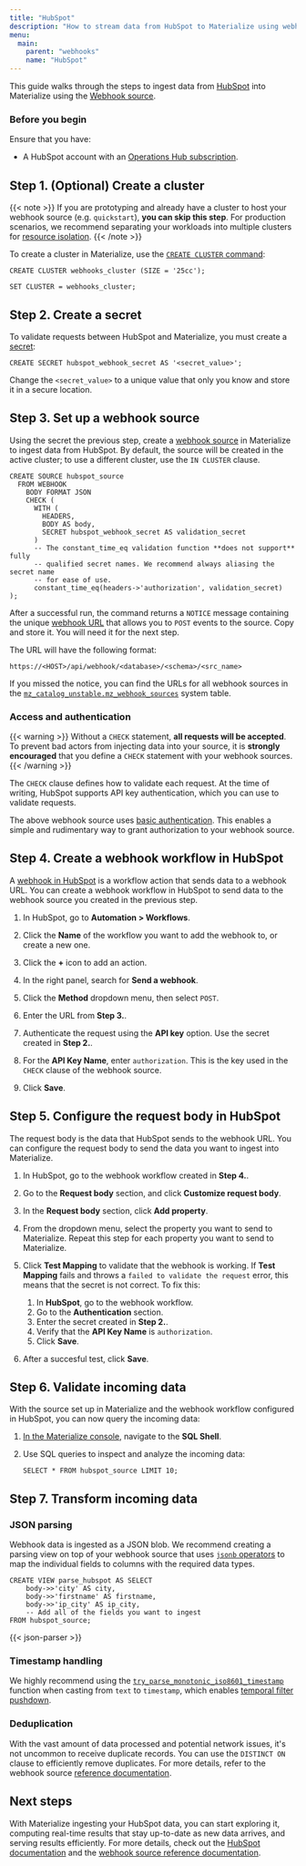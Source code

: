 ```yaml
---
title: "HubSpot"
description: "How to stream data from HubSpot to Materialize using webhooks"
menu:
  main:
    parent: "webhooks"
    name: "HubSpot"
---
```


This guide walks through the steps to ingest data from [HubSpot](https://www.hubspot.com/)
into Materialize using the [Webhook source](/sql/create-source/webhook/).

### Before you begin

Ensure that you have:

- A HubSpot account with an [Operations Hub subscription](https://www.hubspot.com/pricing/operations).

## Step 1. (Optional) Create a cluster

{{< note >}}
If you are prototyping and already have a cluster to host your webhook
source (e.g. `quickstart`), **you can skip this step**. For production
scenarios, we recommend separating your workloads into multiple clusters for
[resource isolation](https://materialize.com/docs/sql/create-cluster/#resource-isolation).
{{< /note >}}

To create a cluster in Materialize, use the [`CREATE CLUSTER` command](/sql/create-cluster):

```mzsql
CREATE CLUSTER webhooks_cluster (SIZE = '25cc');

SET CLUSTER = webhooks_cluster;
```

## Step 2. Create a secret

To validate requests between HubSpot and Materialize, you must create a [secret](/sql/create-secret/):

```mzsql
CREATE SECRET hubspot_webhook_secret AS '<secret_value>';
```

Change the `<secret_value>` to a unique value that only you know and store it in
a secure location.

## Step 3. Set up a webhook source

Using the secret the previous step, create a [webhook source](/sql/create-source/webhook/)
in Materialize to ingest data from HubSpot. By default, the source will be
created in the active cluster; to use a different cluster, use the `IN
CLUSTER` clause.

```mzsql
CREATE SOURCE hubspot_source
  FROM WEBHOOK
    BODY FORMAT JSON
    CHECK (
      WITH (
        HEADERS,
        BODY AS body,
        SECRET hubspot_webhook_secret AS validation_secret
      )
      -- The constant_time_eq validation function **does not support** fully
      -- qualified secret names. We recommend always aliasing the secret name
      -- for ease of use.
      constant_time_eq(headers->'authorization', validation_secret)
);
```

After a successful run, the command returns a `NOTICE` message containing the
unique [webhook URL](https://materialize.com/docs/sql/create-source/webhook/#webhook-url)
that allows you to `POST` events to the source. Copy and store it. You will need
it for the next step.

The URL will have the following format:

```
https://<HOST>/api/webhook/<database>/<schema>/<src_name>
```

If you missed the notice, you can find the URLs for all webhook sources in the
[`mz_catalog_unstable.mz_webhook_sources`](https://materialize.com/docs/sql/system-catalog/mz_catalog_unstable/#mz_webhook_sources)
system table.

### Access and authentication

{{< warning >}}
Without a `CHECK` statement, **all requests will be accepted**. To prevent bad
actors from injecting data into your source, it is **strongly encouraged** that
you define a `CHECK` statement with your webhook sources.
{{< /warning >}}

The `CHECK` clause defines how to validate each request. At the time of writing,
HubSpot supports API key authentication, which you can use to validate
requests.

The above webhook source uses [basic authentication](https://developer.mozilla.org/en-US/docs/Web/HTTP/Authentication#basic_authentication_scheme).
This enables a simple and rudimentary way to grant authorization to your webhook
source.

## Step 4. Create a webhook workflow in HubSpot

A [webhook in HubSpot](https://knowledge.hubspot.com/workflows/how-do-i-use-webhooks-with-hubspot-workflows)
is a workflow action that sends data to a webhook URL. You can create a webhook
workflow in HubSpot to send data to the webhook source you created in the
previous step.

1. In HubSpot, go to **Automation > Workflows**.

1. Click the **Name** of the workflow you want to add the webhook to, or create a new one.

1. Click the **+** icon to add an action.

1. In the right panel, search for **Send a webhook**.

1. Click the **Method** dropdown menu, then select `POST`.

1. Enter the URL from **Step 3.**.

1. Authenticate the request using the **API key** option. Use the secret created in **Step 2.**.

1. For the **API Key Name**, enter `authorization`. This is the key used in the `CHECK` clause of the webhook source.

1. Click **Save**.

## Step 5. Configure the request body in HubSpot

The request body is the data that HubSpot sends to the webhook URL. You can
configure the request body to send the data you want to ingest into
Materialize.

1. In HubSpot, go to the webhook workflow created in **Step 4.**.

1. Go to the **Request body** section, and click **Customize request body**.

1. In the **Request body** section, click **Add property**.

1. From the dropdown menu, select the property you want to send to Materialize.
   Repeat this step for each property you want to send to Materialize.

1. Click **Test Mapping** to validate that the webhook is working. If **Test Mapping** fails and throws a `failed to validate the request` error, this means that the secret is not correct. To fix this:

    1. In **HubSpot**, go to the webhook workflow.
    1. Go to the **Authentication** section.
    1. Enter the secret created in **Step 2.**.
    1. Verify that the **API Key Name** is `authorization`.
    1. Click **Save**.

1. After a succesful test, click **Save**.

## Step 6. Validate incoming data

With the source set up in Materialize and the webhook workflow configured in
HubSpot, you can now query the incoming data:

1. [In the Materialize console](https://console.materialize.com/), navigate to
   the **SQL Shell**.

1. Use SQL queries to inspect and analyze the incoming data:

    ```mzsql
    SELECT * FROM hubspot_source LIMIT 10;
    ```

## Step 7. Transform incoming data

### JSON parsing

Webhook data is ingested as a JSON blob. We recommend creating a parsing view on
top of your webhook source that uses [`jsonb` operators](/sql/types/jsonb/#operators)
to map the individual fields to columns with the required data types.

```mzsql
CREATE VIEW parse_hubspot AS SELECT
    body->>'city' AS city,
    body->>'firstname' AS firstname,
    body->>'ip_city' AS ip_city,
    -- Add all of the fields you want to ingest
FROM hubspot_source;
```

{{< json-parser >}}

### Timestamp handling

We highly recommend using the [`try_parse_monotonic_iso8601_timestamp`](/transform-data/patterns/temporal-filters/#temporal-filter-pushdown)
function when casting from `text` to `timestamp`, which enables [temporal filter
pushdown](https://materialize.com/docs/transform-data/patterns/temporal-filters/#temporal-filter-pushdown).

### Deduplication

With the vast amount of data processed and potential network issues, it's not
uncommon to receive duplicate records. You can use the `DISTINCT ON` clause to
efficiently remove duplicates. For more details, refer to the webhook source
[reference documentation](/sql/create-source/webhook/#handling-duplicated-and-partial-events).

## Next steps

With Materialize ingesting your HubSpot data, you can start exploring it,
computing real-time results that stay up-to-date as new data arrives, and
serving results efficiently. For more details, check out the
[HubSpot documentation](https://knowledge.hubspot.com/workflows/how-do-i-use-webhooks-with-hubspot-workflows) and the
[webhook source reference documentation](/sql/create-source/webhook/).
